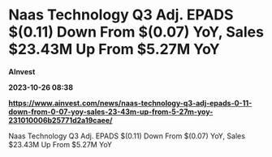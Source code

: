 # Naas Technology Q3 Adj. EPADS $(0.11) Down From $(0.07) YoY, Sales $23.43M Up From $5.27M YoY
**AInvest**

**2023-10-26 08:38**

**https://www.ainvest.com/news/naas-technology-q3-adj-epads-0-11-down-from-0-07-yoy-sales-23-43m-up-from-5-27m-yoy-231010006b25771d2a19caee/**

Naas Technology Q3 Adj. EPADS $(0.11) Down From $(0.07) YoY, Sales $23.43M Up From $5.27M YoY